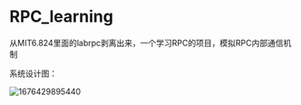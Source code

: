 # RPC_learning

从MIT6.824里面的labrpc剥离出来，一个学习RPC的项目，模拟RPC内部通信机制

系统设计图：

![1676429895440](C:\Users\86136\AppData\Roaming\Typora\typora-user-images\1676429895440.png)

